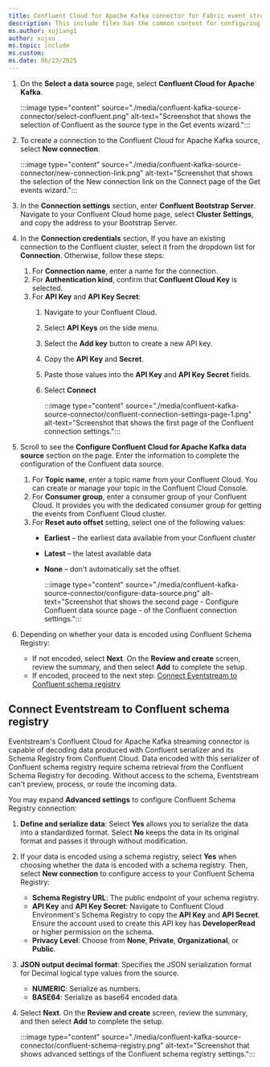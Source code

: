 ```yaml
---
title: Confluent Cloud for Apache Kafka connector for Fabric event streams
description: This include files has the common content for configuring Confluent Cloud for Apache Kafka connector for Fabric event streams and Real-Time hub. 
ms.author: xujiang1
author: xujxu 
ms.topic: include
ms.custom:
ms.date: 06/23/2025
---
```


1. On the **Select a data source** page, select **Confluent Cloud for Apache Kafka**. 

    :::image type="content" source="./media/confluent-kafka-source-connector/select-confluent.png" alt-text="Screenshot that shows the selection of Confluent as the source type in the Get events wizard.":::
1. To create a connection to the Confluent Cloud for Apache Kafka source, select **New connection**.

    :::image type="content" source="./media/confluent-kafka-source-connector/new-connection-link.png" alt-text="Screenshot that shows the selection of the New connection link on the Connect page of the Get events wizard.":::    
1. In the **Connection settings** section, enter **Confluent Bootstrap Server**. Navigate to your Confluent Cloud home page, select **Cluster Settings**, and copy the address to your Bootstrap Server.      
1. In the **Connection credentials** section, If you have an existing connection to the Confluent cluster, select it from the dropdown list for **Connection**. Otherwise, follow these steps: 
    1. For **Connection name**, enter a name for the connection. 
    1. For **Authentication kind**, confirm that **Confluent Cloud Key** is selected. 
    1. For **API Key** and **API Key Secret**: 
        1. Navigate to your Confluent Cloud.
        1. Select **API Keys** on the side menu. 
        1. Select the **Add key** button to create a new API key. 
        1. Copy the **API Key** and **Secret**. 
        1. Paste those values into the **API Key** and **API Key Secret** fields. 
        1. Select **Connect**

            :::image type="content" source="./media/confluent-kafka-source-connector/confluent-connection-settings-page-1.png" alt-text="Screenshot that shows the first page of the Confluent connection settings.":::        
1. Scroll to see the **Configure Confluent Cloud for Apache Kafka data source** section on the page. Enter the information to complete the configuration of the Confluent data source. 
    1. For **Topic name**, enter a topic name from your Confluent Cloud. You can create or manage your topic in the Confluent Cloud Console. 
    1. For **Consumer group**, enter a consumer group of your Confluent Cloud. It provides you with the dedicated consumer group for getting the events from Confluent Cloud cluster. 
    1. For **Reset auto offset** setting, select one of the following values: 
        - **Earliest** – the earliest data available from your Confluent cluster
        - **Latest** – the latest available data
        - **None** – don't automatically set the offset. 

            :::image type="content" source="./media/confluent-kafka-source-connector/configure-data-source.png" alt-text="Screenshot that shows the second page - Configure Confluent data source page - of the Confluent connection settings."::: 
1. Depending on whether your data is encoded using Confluent Schema Registry:
   - If not encoded, select **Next**. On the **Review and create** screen, review the summary, and then select **Add** to complete the setup.
   - If encoded, proceed to the next step: [Connect Eventstream to Confluent schema registry](#connect-eventstream-to-confluent-schema-registry)

## Connect Eventstream to Confluent schema registry
Eventstream's Confluent Cloud for Apache Kafka streaming connector is capable of decoding data produced with Confluent serializer and its Schema Registry from Confluent Cloud. Data encoded with this serializer of Confluent schema registry require schema retrieval from the Confluent Schema Registry for decoding. Without access to the schema, Eventstream can't preview, process, or route the incoming data. 

You may expand **Advanced settings** to configure Confluent Schema Registry connection:

1. **Define and serialize data**: Select **Yes** allows you to serialize the data into a standardized format. Select **No** keeps the data in its original format and passes it through without modification.
1. If your data is encoded using a schema registry, select **Yes** when choosing whether the data is encoded with a schema registry. Then, select **New connection** to configure access to your Confluent Schema Registry:
    - **Schema Registry URL**: The public endpoint of your schema registry.
    - **API Key** and **API Key Secret**: Navigate to Confluent Cloud Environment's Schema Registry to copy the **API Key** and **API Secret**. Ensure the account used to create this API key has **DeveloperRead** or higher permission on the schema. 
    - **Privacy Level**: Choose from **None**, **Private**, **Organizational**, or **Public**.
1. **JSON output decimal format**: Specifies the JSON serialization format for Decimal logical type values from the source.
    - **NUMERIC**: Serialize as numbers.
    - **BASE64**: Serialize as base64 encoded data.
1. Select **Next**. On the **Review and create** screen, review the summary, and then select **Add** to complete the setup.

    :::image type="content" source="./media/confluent-kafka-source-connector/confluent-schema-registry.png" alt-text="Screenshot that shows advanced settings of the Confluent schema registry settings.":::  
    

